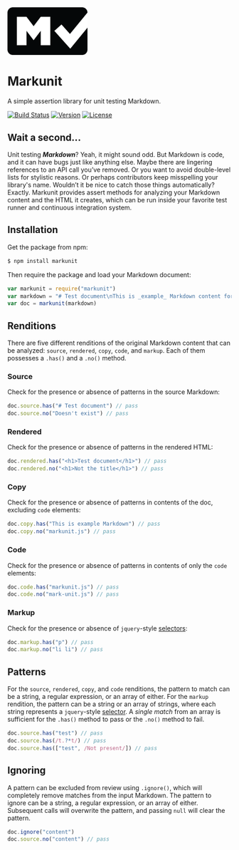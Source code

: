 <img width="180" src="img/icon.png" alt="Markunit icon" />

# Markunit

A simple assertion library for unit testing Markdown.

[![Build Status](https://img.shields.io/travis/agorischek/markunit.svg)](https://travis-ci.org/agorischek/markunit)
[![Version](https://img.shields.io/npm/v/markunit.svg)](https://www.npmjs.com/package/markunit)
[![License](https://img.shields.io/github/license/agorischek/markunit.svg)](https://github.com/agorischek/markunit/blob/master/LICENSE)

## Wait a second...

Unit testing ***Markdown***? Yeah, it might sound odd. But Markdown is code, and it can have bugs just like anything else. Maybe there are lingering references to an API call you’ve removed. Or you want to avoid double-level lists for stylistic reasons. Or perhaps contributors keep misspelling your library's name. Wouldn’t it be nice to catch those things automatically? Exactly. Markunit provides assert methods for analyzing your Markdown content and the HTML it creates, which can be run inside your favorite test runner and continuous integration system.

## Installation

Get the package from npm:

```bash
$ npm install markunit
```

Then require the package and load your Markdown document:

```js
var markunit = require("markunit")
var markdown = "# Test document\nThis is _example_ Markdown content for `markunit.js` documentation."
var doc = markunit(markdown)
```

## Renditions
There are five different renditions of the original Markdown content that can be analyzed: `source`, `rendered`, `copy`, `code`, and `markup`. Each of them possesses a `.has()` and a `.no()` method.

### Source
Check for the presence or absence of patterns in the source Markdown:

```js
doc.source.has("# Test document") // pass
doc.source.no("Doesn't exist") // pass
```

### Rendered
Check for the presence or absence of patterns in the rendered HTML:

```js
doc.rendered.has("<h1>Test document</h1>") // pass
doc.rendered.no("<h1>Not the title</h1>") // pass
```

### Copy
Check for the presence or absence of patterns in contents of the doc, excluding `code` elements:

```js
doc.copy.has("This is example Markdown") // pass
doc.copy.no("markunit.js") // pass
```

### Code
Check for the presence or absence of patterns in contents of only the `code` elements:

```js
doc.code.has("markunit.js") // pass
doc.code.no("mark-unit.js") // pass
```

### Markup
Check for the presence or absence of `jquery`-style [selectors](https://cheerio.js.org):

```js
doc.markup.has("p") // pass
doc.markup.no("li li") // pass
```

## Patterns

For the `source`, `rendered`, `copy`, and `code` renditions, the pattern to match can be a string, a regular expression, or an array of either. For the `markup` rendition, the pattern can be a string or an array of strings, where each string represents a `jquery`-style [selector](https://cheerio.js.org). A _single match_ from an array is sufficient for the `.has()` method to pass or the `.no()` method to fail.

```js
doc.source.has("test") // pass
doc.source.has(/t.?*t/) // pass
doc.source.has(["test", /Not present/]) // pass
```

## Ignoring

A pattern can be excluded from review using `.ignore()`, which will completely remove matches from the input Markdown. The pattern to ignore can be a string, a regular expression, or an array of either. Subsequent calls will overwrite the pattern, and passing `null` will clear the pattern.

```js
doc.ignore("content")
doc.source.no("content") // pass
```
